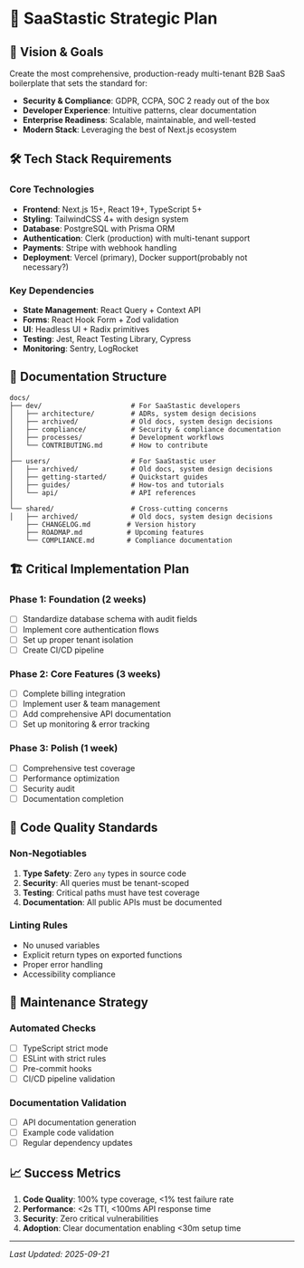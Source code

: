 # 🚀 SaaStastic Strategic Plan

## 🎯 Vision & Goals
Create the most comprehensive, production-ready multi-tenant B2B SaaS boilerplate that sets the standard for:
- **Security & Compliance**: GDPR, CCPA, SOC 2 ready out of the box
- **Developer Experience**: Intuitive patterns, clear documentation
- **Enterprise Readiness**: Scalable, maintainable, and well-tested
- **Modern Stack**: Leveraging the best of Next.js ecosystem

## 🛠️ Tech Stack Requirements

### Core Technologies
- **Frontend**: Next.js 15+, React 19+, TypeScript 5+
- **Styling**: TailwindCSS 4+ with design system
- **Database**: PostgreSQL with Prisma ORM
- **Authentication**: Clerk (production) with multi-tenant support
- **Payments**: Stripe with webhook handling
- **Deployment**: Vercel (primary), Docker support(probably not necessary?)

### Key Dependencies
- **State Management**: React Query + Context API
- **Forms**: React Hook Form + Zod validation
- **UI**: Headless UI + Radix primitives
- **Testing**: Jest, React Testing Library, Cypress
- **Monitoring**: Sentry, LogRocket

## 📁 Documentation Structure

```
docs/
├── dev/                      # For SaaStastic developers
│   ├── architecture/         # ADRs, system design decisions
│   ├── archived/             # Old docs, system design decisions
│   ├── compliance/           # Security & compliance documentation
│   ├── processes/            # Development workflows
│   └── CONTRIBUTING.md       # How to contribute
│
├── users/                    # For SaaStastic user
│   ├── archived/             # Old docs, system design decisions
│   ├── getting-started/      # Quickstart guides
│   ├── guides/               # How-tos and tutorials
│   └── api/                  # API references
│
└── shared/                   # Cross-cutting concerns
│   ├── archived/             # Old docs, system design decisions
    ├── CHANGELOG.md         # Version history
    ├── ROADMAP.md           # Upcoming features
    └── COMPLIANCE.md        # Compliance documentation
```

## 🏗️ Critical Implementation Plan

### Phase 1: Foundation (2 weeks)
- [ ] Standardize database schema with audit fields
- [ ] Implement core authentication flows
- [ ] Set up proper tenant isolation
- [ ] Create CI/CD pipeline

### Phase 2: Core Features (3 weeks)
- [ ] Complete billing integration
- [ ] Implement user & team management
- [ ] Add comprehensive API documentation
- [ ] Set up monitoring & error tracking

### Phase 3: Polish (1 week)
- [ ] Comprehensive test coverage
- [ ] Performance optimization
- [ ] Security audit
- [ ] Documentation completion

## 🧹 Code Quality Standards

### Non-Negotiables
1. **Type Safety**: Zero `any` types in source code
2. **Security**: All queries must be tenant-scoped
3. **Testing**: Critical paths must have test coverage
4. **Documentation**: All public APIs must be documented

### Linting Rules
- No unused variables
- Explicit return types on exported functions
- Proper error handling
- Accessibility compliance

## 🔄 Maintenance Strategy

### Automated Checks
- [ ] TypeScript strict mode
- [ ] ESLint with strict rules
- [ ] Pre-commit hooks
- [ ] CI/CD pipeline validation

### Documentation Validation
- [ ] API documentation generation
- [ ] Example code validation
- [ ] Regular dependency updates

## 📈 Success Metrics
1. **Code Quality**: 100% type coverage, <1% test failure rate
2. **Performance**: <2s TTI, <100ms API response time
3. **Security**: Zero critical vulnerabilities
4. **Adoption**: Clear documentation enabling <30m setup time

---
*Last Updated: 2025-09-21*
